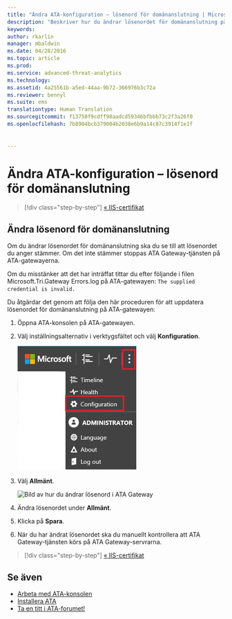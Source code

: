 ```yaml
---
title: "Ändra ATA-konfiguration – lösenord för domänanslutning | Microsoft ATA"
description: "Beskriver hur du ändrar lösenordet för domänanslutning på ATA-gatewayen."
keywords: 
author: rkarlin
manager: mbaldwin
ms.date: 04/28/2016
ms.topic: article
ms.prod: 
ms.service: advanced-threat-analytics
ms.technology: 
ms.assetid: 4a25561b-a5ed-44aa-9b72-366976b3c72a
ms.reviewer: bennyl
ms.suite: ems
translationtype: Human Translation
ms.sourcegitcommit: f13750f9cdff98aadcd59346bfbbb73c2f3a26f0
ms.openlocfilehash: 7b8904bcb379004b2038e6b9a14c87c3914f1e1f


---
```


# Ändra ATA-konfiguration – lösenord för domänanslutning

>[!div class="step-by-step"]
[« IIS-certifikat](modifying-ata-config-iiscert.md)


## Ändra lösenord för domänanslutning
Om du ändrar lösenordet för domänanslutning ska du se till att lösenordet du anger stämmer. Om det inte stämmer stoppas ATA Gateway-tjänsten på ATA-gatewayerna.

Om du misstänker att det har inträffat tittar du efter följande i filen Microsoft.Tri.Gateway Errors.log på ATA-gatewayen:
`The supplied credential is invalid.`

Du åtgärdar det genom att följa den här proceduren för att uppdatera lösenordet för domänanslutning på ATA-gatewayen:

1.  Öppna ATA-konsolen på ATA-gatewayen.

2.  Välj inställningsalternativ i verktygsfältet och välj **Konfiguration**.

    ![Ikon för ATA-konfigurationsinställningar](media/ATA-config-icon.JPG)

3.  Välj **Allmänt**.

    ![Bild av hur du ändrar lösenord i ATA Gateway](media/ATA-GW-change-DC-password.JPG)

4.  Ändra lösenordet under **Allmänt**.

5.  Klicka på **Spara**.

6.  När du har ändrat lösenordet ska du manuellt kontrollera att ATA Gateway-tjänsten körs på ATA Gateway-servrarna.

>[!div class="step-by-step"]
[« IIS-certifikat](modifying-ata-config-iiscert.md)

## Se även
- [Arbeta med ATA-konsolen](working-with-ata-console.md)
- [Installera ATA](install-ata.md)
- [Ta en titt i ATA-forumet!](https://social.technet.microsoft.com/Forums/security/home?forum=mata)



<!--HONumber=Jul16_HO4-->


